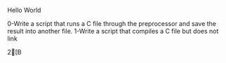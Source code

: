 Hello World

0-Write a script that runs a C file through the preprocessor and save the result into another file.
1-Write a script that compiles a C file but does not link

2[B
